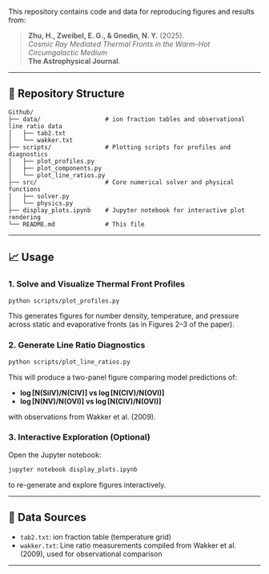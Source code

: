 This repository contains code and data for reproducing figures and results from:

> **Zhu, H., Zweibel, E. G., & Gnedin, N. Y.** (2025).  
> *Cosmic Ray Mediated Thermal Fronts in the Warm-Hot Circumgalactic Medium*  
> **The Astrophysical Journal**.

---

## 📂 Repository Structure

```
Github/
├── data/                  # ion fraction tables and observational line ratio data
│   ├── tab2.txt
│   └── wakker.txt
├── scripts/               # Plotting scripts for profiles and diagnostics
│   ├── plot_profiles.py
│   ├── plot_components.py
│   └── plot_line_ratios.py
├── src/                   # Core numerical solver and physical functions
│   ├── solver.py
│   └── physics.py
├── display_plots.ipynb    # Jupyter notebook for interactive plot rendering
└── README.md              # This file
```

---

## 📈 Usage

### 1. Solve and Visualize Thermal Front Profiles

```bash
python scripts/plot_profiles.py
```

This generates figures for number density, temperature, and pressure across static and evaporative fronts (as in Figures 2–3 of the paper).

### 2. Generate Line Ratio Diagnostics

```bash
python scripts/plot_line_ratios.py
```

This will produce a two-panel figure comparing model predictions of:
- **log [N(SiIV)/N(CIV)] vs log [N(CIV)/N(OVI)]**
- **log [N(NV)/N(OVI)] vs log [N(CIV)/N(OVI)]**

with observations from Wakker et al. (2009).

### 3. Interactive Exploration (Optional)

Open the Jupyter notebook:

```bash
jupyter notebook display_plots.ipynb
```

to re-generate and explore figures interactively.

---

## 📄 Data Sources

- `tab2.txt`: ion fraction table (temperature grid)
- `wakker.txt`: Line ratio measurements compiled from Wakker et al. (2009), used for observational comparison

---